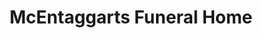 ---
title: "McEntaggarts Funeral Home"
url: /dunshaughlin/mcentaggarts-funeral-home/
shop: funeral directors
---